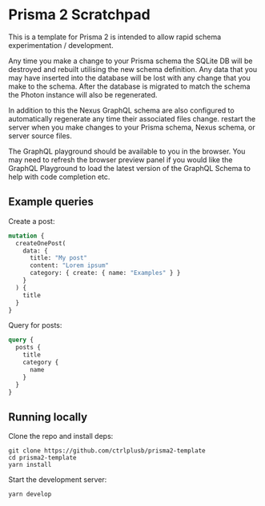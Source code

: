 # Prisma 2 Scratchpad

This is a template for Prisma 2 is intended to allow rapid schema experimentation / development.

Any time you make a change to your Prisma schema the SQLite DB will be destroyed and rebuilt utilising the new schema definition. Any data that you may have inserted into the database will be lost with any change that you make to the schema. After the database is migrated to match the schema the Photon instance will also be regenerated.

In addition to this the Nexus GraphQL schema are also configured to automatically regenerate any time their associated files change. restart the server when you make changes to your Prisma schema, Nexus schema, or server source files.

The GraphQL playground should be available to you in the browser. You may need to refresh the browser preview panel if you would like the GraphQL Playground to load the latest version of the GraphQL Schema to help with code completion etc.

## Example queries

Create a post:

```graphql
mutation {
  createOnePost(
    data: {
      title: "My post"
      content: "Lorem ipsum"
      category: { create: { name: "Examples" } }
    }
  ) {
    title
  }
}
```

Query for posts:

```graphql
query {
  posts {
    title
    category {
      name
    }
  }
}
```

## Running locally

Clone the repo and install deps:

```
git clone https://github.com/ctrlplusb/prisma2-template
cd prisma2-template
yarn install
```

Start the development server:

```
yarn develop
```
